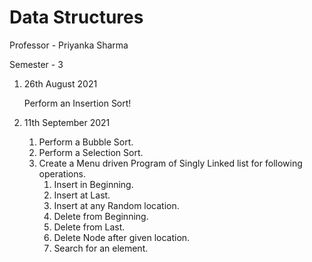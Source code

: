 # Data Structures
Professor - Priyanka Sharma

Semester - 3

1. 26th August 2021

    Perform an Insertion Sort! 

2. 11th September 2021
    1. Perform a Bubble Sort.
    2. Perform a Selection Sort.
    3. Create a Menu driven Program of Singly Linked list for following operations.
        1. Insert in Beginning.
        2. Insert at Last.
        3. Insert at any Random location. 
        4. Delete from Beginning. 
        5. Delete from Last. 
        6. Delete Node after given location.
        7. Search for an element. 
        
